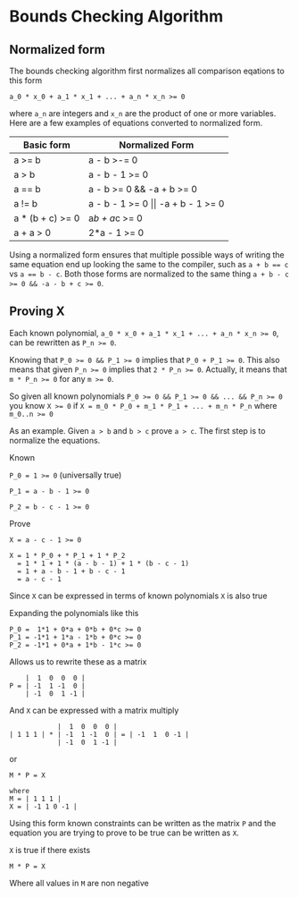 # Bounds Checking Algorithm

## Normalized form

The bounds checking algorithm first normalizes all comparison eqations to this form

`a_0 * x_0 + a_1 * x_1 + ... + a_n * x_n >= 0`

where `a_n` are integers and `x_n` are the product of one or more variables. Here are a few examples of equations converted to normalized form.

|Basic form|Normalized Form|
|----------|---------------|
| a >= b   | a - b >-= 0   |
| a > b    | a - b - 1 >= 0 |
| a == b   | a - b >= 0 && -a + b >= 0 |
| a != b   | a - b - 1 >= 0 \|\| -a + b - 1 >= 0 |
| a * (b + c) >= 0 | a*b + a*c >= 0 |
| a + a > 0 | 2*a - 1 >= 0 |

Using a normalized form ensures that multiple possible ways of writing the same equation end up looking the same to the compiler, such as 
`a + b == c` vs `a == b - c`. Both those forms are normalized to the same thing `a + b - c >= 0 && -a - b + c >= 0`.

## Proving X

Each known polynomial, `a_0 * x_0 + a_1 * x_1 + ... + a_n * x_n >= 0`, can be rewritten as `P_n >= 0`.

Knowing that `P_0 >= 0 && P_1 >= 0` implies that `P_0 + P_1 >= 0`. This also means that given `P_n >= 0` implies that `2 * P_n >= 0`.
Actually, it means that `m * P_n >= 0` for any `m >= 0`.

So given all known polynomials `P_0 >= 0 && P_1 >= 0 && ... && P_n >= 0` you know `X >= 0` if `X = m_0 * P_0 + m_1 * P_1 + ... + m_n * P_n` where `m_0..n >= 0`

As an example. Given `a > b` and `b > c` prove `a > c`.
The first step is to normalize the equations.

Known

`P_0 = 1 >= 0` (universally true)

`P_1 = a - b - 1 >= 0`

`P_2 = b - c - 1 >= 0`

Prove

`X = a - c - 1 >= 0`

```
X = 1 * P_0 + * P_1 + 1 * P_2
  = 1 * 1 + 1 * (a - b - 1) + 1 * (b - c - 1)
  = 1 + a - b - 1 + b - c - 1
  = a - c - 1
```
Since `X` can be expressed in terms of known polynomials
`X` is also true

Expanding the polynomials like this

```
P_0 =  1*1 + 0*a + 0*b + 0*c >= 0
P_1 = -1*1 + 1*a - 1*b + 0*c >= 0
P_2 = -1*1 + 0*a + 1*b - 1*c >= 0
```

Allows us to rewrite these as a matrix

```
    |  1  0  0  0 |
P = | -1  1 -1  0 |
    | -1  0  1 -1 |
```

And `X` can be expressed with a matrix multiply

```
            |  1  0  0  0 |
| 1 1 1 | * | -1  1 -1  0 | = | -1  1  0 -1 |
            | -1  0  1 -1 | 
```
or
```
M * P = X

where 
M = | 1 1 1 |
X = | -1 1 0 -1 |
```
Using this form known constraints can be written as the matrix `P` and the equation you are trying to prove to be true can be written as `X`.

`X` is true if there exists

```
M * P = X
```
Where all values in `M` are non negative

